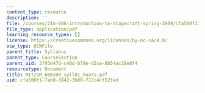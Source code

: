 ```yaml
---
content_type: resource
description: ''
file: /courses/21m-606-introduction-to-stagecraft-spring-2009/cfa500f17ab038423b80717c4cf52fed_MIT21M_606s09_syll01_hours.pdf
file_type: application/pdf
learning_resource_types: []
license: https://creativecommons.org/licenses/by-nc-sa/4.0/
ocw_type: OCWFile
parent_title: Syllabus
parent_type: CourseSection
parent_uid: 2f93e47d-c48d-b79e-d2ce-8b54ac18e8f4
resourcetype: Document
title: MIT21M_606s09_syll01_hours.pdf
uid: cfa500f1-7ab0-3842-3b80-717c4cf52fed
---
```

